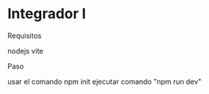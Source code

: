 # Integrador I 

Requisitos 

nodejs
vite

Paso

usar el comando npm init
ejecutar comando "npm run dev"
